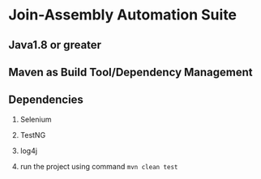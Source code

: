 # Join-Assembly Automation Suite
## Java1.8 or greater 
## Maven as Build Tool/Dependency Management
## Dependencies
1. Selenium
2. TestNG
3. log4j


1. run the project using command 
```mvn clean test```
